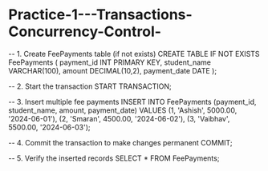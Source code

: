 # Practice-1---Transactions-Concurrency-Control-


-- 1. Create FeePayments table (if not exists)
CREATE TABLE IF NOT EXISTS FeePayments (
    payment_id INT PRIMARY KEY,
    student_name VARCHAR(100),
    amount DECIMAL(10,2),
    payment_date DATE
);

-- 2. Start the transaction
START TRANSACTION;

-- 3. Insert multiple fee payments
INSERT INTO FeePayments (payment_id, student_name, amount, payment_date) VALUES
(1, 'Ashish', 5000.00, '2024-06-01'),
(2, 'Smaran', 4500.00, '2024-06-02'),
(3, 'Vaibhav', 5500.00, '2024-06-03');

-- 4. Commit the transaction to make changes permanent
COMMIT;

-- 5. Verify the inserted records
SELECT * FROM FeePayments;

